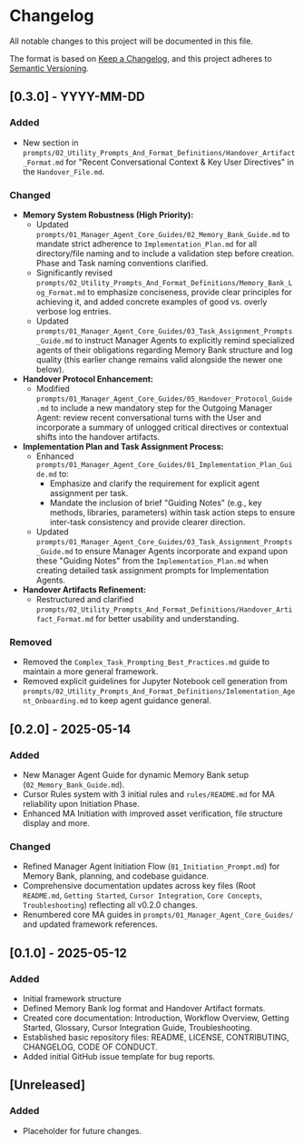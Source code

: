 # Changelog

All notable changes to this project will be documented in this file.

The format is based on [Keep a Changelog](https://keepachangelog.com/en/1.0.0/),
and this project adheres to [Semantic Versioning](https://semver.org/spec/v2.0.0.html).

## [0.3.0] - YYYY-MM-DD

### Added

- New section in `prompts/02_Utility_Prompts_And_Format_Definitions/Handover_Artifact_Format.md` for "Recent Conversational Context & Key User Directives" in the `Handover_File.md`.

### Changed

- **Memory System Robustness (High Priority):**
  - Updated `prompts/01_Manager_Agent_Core_Guides/02_Memory_Bank_Guide.md` to mandate strict adherence to `Implementation_Plan.md` for all directory/file naming and to include a validation step before creation. Phase and Task naming conventions clarified.
  - Significantly revised `prompts/02_Utility_Prompts_And_Format_Definitions/Memory_Bank_Log_Format.md` to emphasize conciseness, provide clear principles for achieving it, and added concrete examples of good vs. overly verbose log entries.
  - Updated `prompts/01_Manager_Agent_Core_Guides/03_Task_Assignment_Prompts_Guide.md` to instruct Manager Agents to explicitly remind specialized agents of their obligations regarding Memory Bank structure and log quality (this earlier change remains valid alongside the newer one below).
- **Handover Protocol Enhancement:**
  - Modified `prompts/01_Manager_Agent_Core_Guides/05_Handover_Protocol_Guide.md` to include a new mandatory step for the Outgoing Manager Agent: review recent conversational turns with the User and incorporate a summary of unlogged critical directives or contextual shifts into the handover artifacts.
- **Implementation Plan and Task Assignment Process:**
  - Enhanced `prompts/01_Manager_Agent_Core_Guides/01_Implementation_Plan_Guide.md` to:
    - Emphasize and clarify the requirement for explicit agent assignment per task.
    - Mandate the inclusion of brief "Guiding Notes" (e.g., key methods, libraries, parameters) within task action steps to ensure inter-task consistency and provide clearer direction.
  - Updated `prompts/01_Manager_Agent_Core_Guides/03_Task_Assignment_Prompts_Guide.md` to ensure Manager Agents incorporate and expand upon these "Guiding Notes" from the `Implementation_Plan.md` when creating detailed task assignment prompts for Implementation Agents.
- **Handover Artifacts Refinement:**
  - Restructured and clarified `prompts/02_Utility_Prompts_And_Format_Definitions/Handover_Artifact_Format.md` for better usability and understanding.

### Removed

- Removed the `Complex_Task_Prompting_Best_Practices.md` guide to maintain a more general framework.
- Removed explicit guidelines for Jupyter Notebook cell generation from `prompts/02_Utility_Prompts_And_Format_Definitions/Imlementation_Agent_Onboarding.md` to keep agent guidance general.

## [0.2.0] - 2025-05-14

### Added

- New Manager Agent Guide for dynamic Memory Bank setup (`02_Memory_Bank_Guide.md`).
- Cursor Rules system with 3 initial rules and `rules/README.md` for MA reliability upon Initiation Phase.
- Enhanced MA Initiation with improved asset verification, file structure display and more.

### Changed

- Refined Manager Agent Initiation Flow (`01_Initiation_Prompt.md`) for Memory Bank, planning, and codebase guidance.
- Comprehensive documentation updates across key files (Root `README.md`, `Getting Started`, `Cursor Integration`, `Core Concepts`, `Troubleshooting`) reflecting all v0.2.0 changes.
- Renumbered core MA guides in `prompts/01_Manager_Agent_Core_Guides/` and updated framework references.

## [0.1.0] - 2025-05-12

### Added

- Initial framework structure
- Defined Memory Bank log format and Handover Artifact formats.
- Created core documentation: Introduction, Workflow Overview, Getting Started, Glossary, Cursor Integration Guide, Troubleshooting.
- Established basic repository files: README, LICENSE, CONTRIBUTING, CHANGELOG, CODE OF CONDUCT.
- Added initial GitHub issue template for bug reports.

## [Unreleased]

### Added

- Placeholder for future changes.
